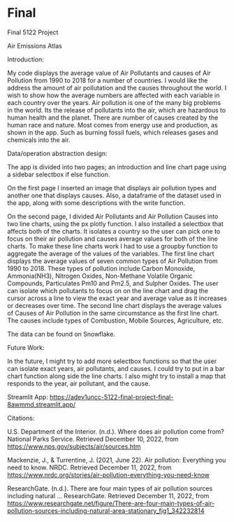 # Final
Final 5122 Project

Air Emissions Atlas

Introduction:

My code displays the average value of Air Pollutants and causes of Air Pollution from 1990 to 2018 for a number of countries. I would like the address the amount of air pollutation and the causes throughout the world. I wish to show how the average numbers are affected with each variable in each country over the years. Air pollution is one of the many big problems in the world. Its the release of pollutants into the air, which are hazardous to human health and the planet. There are number of causes created by the human race and nature.  Most comes from energy use and production, as shown in the app. Such as burning fossil fuels, which releases gases and chemicals into the air.

Data/operation abstraction design:

The app is divided into two pages; an introduction and line chart page using a sidebar selectbox if else function.

On the first page I inserted an image that displays air pollution types and another one that displays causes. Also, a dataframe of the dataset used in the app, along with some descriptions with the write function.

On the second page, I divided Air Pollutants and Air Pollution Causes into two line charts, using the px plotly function. I also installed a selectbox that affects both of the charts. It isolates a country so the user can pick one to focus on their air pollution and causes average values for both of the line charts. To make these line charts work I had to use a groupby function to aggregate the average of the values of the variables. The first line chart displays the average values of seven common types of Air Pollution from 1990 to 2018. These types of pollution include Carbon Monoxide, Ammonia(NH3), Nitrogen Oxides, Non-Methane Volatile Organic Compounds, Particulates Pm10 and Pm2.5, and Sulpher Oxides. The user can isolate which pollutants to focus on on the line chart and drag the cursor across a line to view the exact year and average value as it increases or decreases over time. The second line chart displays the average values of Causes of Air Pollution in the same circumstance as the first line chart. The causes include types of Combustion, Mobile Sources, Agriculture, etc.

The data can be found on Snowflake. 

Future Work:

In the future, I might try to add more selectbox functions so that the user can isolate exact years, air pollutants, and causes. I could try to put in a bar chart function along side the line charts. I also might try to install a map that responds to the year, air pollutant, and the cause.

Streamlit App: https://adev1uncc-5122-final-project-final-8awmmd.streamlit.app/

Citations:

U.S. Department of the Interior. (n.d.). Where does air pollution come from? National Parks Service. Retrieved December 10, 2022, from https://www.nps.gov/subjects/air/sources.htm 

Mackenzie, J., &amp; Turrentine, J. (2021, June 22). Air pollution: Everything you need to know. NRDC. Retrieved December 11, 2022, from https://www.nrdc.org/stories/air-pollution-everything-you-need-know 

ResearchGate. (n.d.). There are four main types of air pollution sources including natural ... ResearchGate. Retrieved December 11, 2022, from https://www.researchgate.net/figure/There-are-four-main-types-of-air-pollution-sources-including-natural-area-stationary_fig1_342232814 
